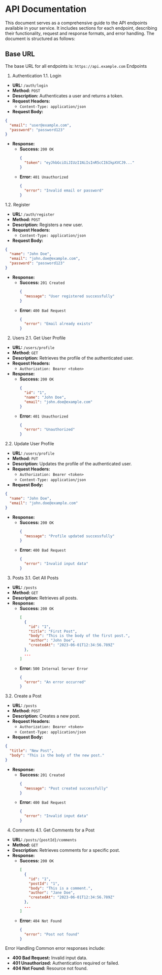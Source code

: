 # API Documentation

This document serves as a comprehensive guide to the API endpoints available in your service. It includes sections for each endpoint, describing their functionality, request and response formats, and error handling. The document is structured as follows:

## Base URL

The base URL for all endpoints is:
`https://api.example.com`
Endpoints
1. Authentication
1.1. Login
- **URL:** `/auth/login`
- **Method:** `POST`
- **Description:** Authenticates a user and returns a token.
- **Request Headers:**
  - `Content-Type: application/json`
- **Request Body:**
```json
{
  "email": "user@example.com",
  "password": "password123"
}
```
- **Response:**
  - **Success:** `200 OK`
    ```json
    {
      "token": "eyJhbGciOiJIUzI1NiIsInR5cCI6IkpXVCJ9..."
    }
    ```
  - **Error:** `401 Unauthorized`
    ```json
    {
      "error": "Invalid email or password"
    }
    ```
1.2. Register
- **URL:** `/auth/register`
- **Method:** `POST`
- **Description:** Registers a new user.
- **Request Headers:**
  - `Content-Type: application/json`
- **Request Body:**
```json
{
  "name": "John Doe",
  "email": "john.doe@example.com",
  "password": "password123"
}
```
- **Response:**
  - **Success:** `201 Created`
    ```json
    {
      "message": "User registered successfully"
    }
    ```
  - **Error:** `400 Bad Request`
    ```json
    {
      "error": "Email already exists"
    }
    ```
2. Users
2.1. Get User Profile
- **URL:** `/users/profile`
- **Method:** `GET`
- **Description:** Retrieves the profile of the authenticated user.
- **Request Headers:**
  - `Authorization: Bearer <token>`
- **Response:**
  - **Success:** `200 OK`
    ```json
    {
      "id": "1",
      "name": "John Doe",
      "email": "john.doe@example.com"
    }
    ```
  - **Error:** `401 Unauthorized`
    ```json
    {
      "error": "Unauthorized"
    }
    ```
2.2. Update User Profile
- **URL:** `/users/profile`
- **Method:** `PUT`
- **Description:** Updates the profile of the authenticated user.
- **Request Headers:**
  - `Authorization: Bearer <token>`
  - `Content-Type: application/json`
- **Request Body:**
```json
{
  "name": "John Doe",
  "email": "john.doe@example.com"
}
```
- **Response:**
  - **Success:** `200 OK`
    ```json
    {
      "message": "Profile updated successfully"
    }
    ```
  - **Error:** `400 Bad Request`
    ```json
    {
      "error": "Invalid input data"
    }
    ```
3. Posts
3.1. Get All Posts
- **URL:** `/posts`
- **Method:** `GET`
- **Description:** Retrieves all posts.
- **Response:**
  - **Success:** `200 OK`
    ```json
    [
      {
        "id": "1",
        "title": "First Post",
        "body": "This is the body of the first post.",
        "author": "John Doe",
        "createdAt": "2023-06-01T12:34:56.789Z"
      },
      ...
    ]
    ```
  - **Error:** `500 Internal Server Error`
    ```json
    {
      "error": "An error occurred"
    }
    ```
3.2. Create a Post
- **URL:** `/posts`
- **Method:** `POST`
- **Description:** Creates a new post.
- **Request Headers:**
  - `Authorization: Bearer <token>`
  - `Content-Type: application/json`
- **Request Body:**
```json
{
  "title": "New Post",
  "body": "This is the body of the new post."
}
```
- **Response:**
  - **Success:** `201 Created`
    ```json
    {
      "message": "Post created successfully"
    }
    ```
  - **Error:** `400 Bad Request`
    ```json
    {
      "error": "Invalid input data"
    }
    ```
4. Comments
4.1. Get Comments for a Post
- **URL:** `/posts/{postId}/comments`
- **Method:** `GET`
- **Description:** Retrieves comments for a specific post.
- **Response:**
  - **Success:** `200 OK`
    ```json
    [
      {
        "id": "1",
        "postId": "1",
        "body": "This is a comment.",
        "author": "Jane Doe",
        "createdAt": "2023-06-01T12:34:56.789Z"
      },
      ...
    ]
    ```
  - **Error:** `404 Not Found`
    ```json
    {
      "error": "Post not found"
    }
    ```
Error Handling
Common error responses include:
- **400 Bad Request:** Invalid input data.
- **401 Unauthorized:** Authentication required or failed.
- **404 Not Found:** Resource not found.


